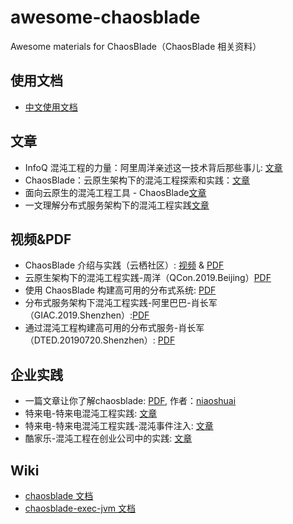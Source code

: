 # awesome-chaosblade
Awesome materials for ChaosBlade（ChaosBlade 相关资料）

## 使用文档
* [中文使用文档](https://chaosblade-io.gitbook.io/chaosblade-help-zh-cn/)

## 文章
* InfoQ 混沌工程的力量：阿里周洋亲述这一技术背后那些事儿: [文章](https://www.infoq.cn/article/fQDVS*rh6NWbFcMzk12F)
* ChaosBlade：云原生架构下的混沌工程探索和实践：[文章](https://mp.weixin.qq.com/s/Ym7NhhvyUyat4e_uvc8q2w)
* 面向云原生的混沌工程工具 - ChaosBlade[文章](https://mp.weixin.qq.com/s/sdAcqwqf2bFki4QbvOHuUg)
* 一文理解分布式服务架构下的混沌工程实践[文章](https://mp.weixin.qq.com/s/j00qD2_FBPb_ZqCu76fqZg)

## 视频&PDF
* ChaosBlade 介绍与实践（云栖社区）: [视频](https://yq.aliyun.com/live/989) & [PDF](https://github.com/chaosblade-io/awesome-chaosblade/blob/master/slides/chaosblade_introduction_and_practice_CN.pdf)
* 云原生架构下的混沌工程实践-周洋（QCon.2019.Beijing）[PDF](https://github.com/chaosblade-io/awesome-chaosblade/blob/master/slides/%E4%BA%91%E5%8E%9F%E7%94%9F%E6%9E%B6%E6%9E%84%E4%B8%8B%E7%9A%84%E6%B7%B7%E6%B2%8C%E5%B7%A5%E7%A8%8B%E5%AE%9E%E8%B7%B5-%E5%91%A8%E6%B4%8B.pdf)
* 使用 ChaosBlade 构建高可用的分布式系统: [PDF](https://github.com/chaosblade-io/awesome-chaosblade/blob/master/slides/%20%E4%BD%BF%E7%94%A8%20ChaosBlade%20%E6%9E%84%E5%BB%BA%E9%AB%98%E5%8F%AF%E7%94%A8%E7%9A%84%E5%88%86%E5%B8%83%E5%BC%8F%E7%B3%BB%E7%BB%9F-%E7%A9%B9%E8%B0%B7.pdf)
* 分布式服务架构下混沌工程实践-阿里巴巴-肖长军（GIAC.2019.Shenzhen）:[PDF](https://github.com/chaosblade-io/awesome-chaosblade/blob/master/slides/2019-GIAC-%E5%88%86%E5%B8%83%E5%BC%8F%E6%9C%8D%E5%8A%A1%E6%9E%B6%E6%9E%84%E4%B8%8B%E6%B7%B7%E6%B2%8C%E5%B7%A5%E7%A8%8B%E5%AE%9E%E8%B7%B5-%E8%82%96%E9%95%BF%E5%86%9B.pdf)
* 通过混沌工程构建高可用的分布式服务-肖长军（DTED.20190720.Shenzhen）: [PDF](https://github.com/chaosblade-io/awesome-chaosblade/blob/master/slides/%E9%80%9A%E8%BF%87%E6%B7%B7%E6%B2%8C%E5%B7%A5%E7%A8%8B%E6%9E%84%E5%BB%BA%E9%AB%98%E5%8F%AF%E7%94%A8%E7%9A%84%E5%88%86%E5%B8%83%E5%BC%8F%E6%9C%8D%E5%8A%A1-%E8%82%96%E9%95%BF%E5%86%9B.pdf)

## 企业实践
* 一篇文章让你了解chaosblade: [PDF](https://github.com/chaosblade-io/awesome-chaosblade/blob/master/articles/%E4%B8%80%E7%AF%87%E6%96%87%E7%AB%A0%E8%AE%A9%E4%BD%A0%E4%BA%86%E8%A7%A3chaosblade-niaoshuai.pdf), 作者：[niaoshuai](https://github.com/niaoshuai)
* 特来电-特来电混沌工程实践: [文章](https://www.cnblogs.com/tianqing/p/10499611.html)
* 特来电-特来电混沌工程实践-混沌事件注入: [文章](https://www.cnblogs.com/tianqing/p/10628751.html)
* 酷家乐-混沌工程在创业公司中的实践: [文章](https://mp.weixin.qq.com/s/CG6Ig3BIyzKSRO1a5n5Ilg)

## Wiki
* [chaosblade 文档](https://github.com/chaosblade-io/chaosblade/wiki)
* [chaosblade-exec-jvm 文档](https://github.com/chaosblade-io/chaosblade-exec-jvm/wiki)
